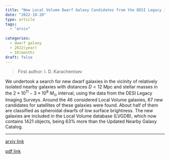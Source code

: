 ```yaml
---
title: "New Local Volume Dwarf Galaxy Candidates from the DESI Legacy Imaging Surveys"
date: "2022-10-20"
type: article
tags:
  - "arxiv"
  
categories:
  - dwarf galaxy
  - 2022(year)
  - 10(month)
draft: false
---
```

> First author: I. D. Karachentsev

 We undertook a search for new dwarf galaxies in the vicinity of relatively
isolated nearby galaxies with distances $D < 12$ Mpc and stellar masses in the
$2\times10^{11}-3\times10^8~M_{\odot}$ interval, using the data from the DESI
Legacy Imaging Surveys. Around the 46 considered Local Volume galaxies, $67$
new candidates for satellites of these galaxies were found. About half of them
are classified as spheroidal dwarfs of low surface brightness. The new galaxies
are included in the Local Volume database (LVGDB), which now contains 1421
objects, being 63% more than the Updated Nearby Galaxy Catalog.

---
[arxiv link](http://arxiv.org/abs/2210.11070v1)

[pdf link](http://arxiv.org/pdf/2210.11070v1)